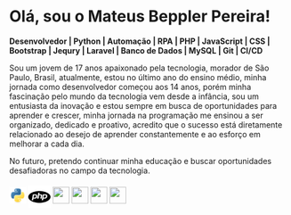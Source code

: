 # Olá, sou o Mateus Beppler Pereira!
**Desenvolvedor | Python | Automação | RPA | PHP | JavaScript | CSS | Bootstrap | Jequry | Laravel | Banco de Dados | MySQL | Git | CI/CD**

Sou um jovem de 17 anos apaixonado pela tecnologia, morador de São Paulo, Brasil, atualmente, estou no último ano do ensino médio, minha jornada como desenvolvedor começou aos 14 anos, porém minha fascinação pelo mundo da tecnologia vem desde a infância, sou um entusiasta da inovação e estou sempre em busca de oportunidades para aprender e crescer, minha jornada na programação me ensinou a ser organizado, dedicado e proativo, acredito que o sucesso está diretamente relacionado ao desejo de aprender constantemente e ao esforço em melhorar a cada dia.

No futuro, pretendo continuar minha educação e buscar oportunidades desafiadoras no campo da tecnologia.

<div dir="auto">
<img align="center" src="https://raw.githubusercontent.com/devicons/devicon/master/icons/python/python-original.svg" height="30" width="30"/> <img align="center" src="https://raw.githubusercontent.com/devicons/devicon/2ae2a900d2f041da66e950e4d48052658d850630/icons/php/php-plain.svg" height="40" width="40" style="margin-top:5px"/>
<img align="center" src="https://cdn.jsdelivr.net/gh/devicons/devicon/icons/javascript/javascript-original.svg" height="30" width="30"/>
<img align="center" src="https://cdn.jsdelivr.net/gh/devicons/devicon/icons/html5/html5-plain.svg" height="30" width="30"/>
<img align="center" src="https://cdn.jsdelivr.net/gh/devicons/devicon/icons/css3/css3-plain.svg" height="30" width="30"/>
<img align="center" src="https://cdn.jsdelivr.net/gh/devicons/devicon/icons/bootstrap/bootstrap-original.svg" height="30" width="30"/>
</div>



  <!--
**mateusbepplerpereira/mateusbepplerpereira** is a ✨ _special_ ✨ repository because its `README.md` (this file) appears on your GitHub profile.

Here are some ideas to get you started:

- 🔭 I’m currently working on ...
- 🌱 I’m currently learning ...
- 👯 I’m looking to collaborate on ...
- 🤔 I’m looking for help with ...
- 💬 Ask me about ...
- 📫 How to reach me: ...
- 😄 Pronouns: ...
- ⚡ Fun fact: ...
-->
